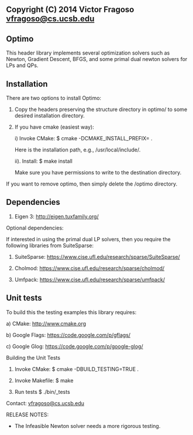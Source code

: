 Copyright (C) 2014 Victor Fragoso <vfragoso@cs.ucsb.edu>
--------------------------------------------------------------------------

Optimo
------

This header library implements several optimization solvers such as
Newton, Gradient Descent, BFGS, and some primal dual newton solvers for LPs
and QPs. 

Installation
------------

There are two options to install Optimo:

1. Copy the headers preserving the structure directory in optimo/ to some desired 
   installation directory.

2. If you have cmake (easiest way):

   i) Invoke CMake:
      $ cmake -DCMAKE_INSTALL_PREFIX=<DESTINATION> .

   Here <DESTINATION> is the installation path, e.g., /usr/local/include/.

   ii). Install:
      $ make install

   Make sure you have permissions to write to the destination directory.

If you want to remove optimo, then simply delete the <DESTINATION>/optimo directory.

Dependencies
------------

1. Eigen 3: http://eigen.tuxfamily.org/

Optional dependencies:

If interested in using the primal dual LP solvers, then you require the 
following libraries from SuiteSparse:

1. SuiteSparse: https://www.cise.ufl.edu/research/sparse/SuiteSparse/

2. Cholmod: https://www.cise.ufl.edu/research/sparse/cholmod/

3. Umfpack: https://www.cise.ufl.edu/research/sparse/umfpack/

Unit tests
----------

To build this the testing examples this library requires:

a) CMake: http://www.cmake.org

b) Google Flags: https://code.google.com/p/gflags/

c) Google Glog: https://code.google.com/p/google-glog/

Building the Unit Tests

1. Invoke CMake:
$ cmake -DBUILD_TESTING=TRUE .

2. Invoke Makefile:
$ make

3. Run tests
$ ./bin/<component>_tests

Contact: vfragoso@cs.ucsb.edu

RELEASE NOTES: 

- The Infeasible Newton solver needs a more rigorous testing.


